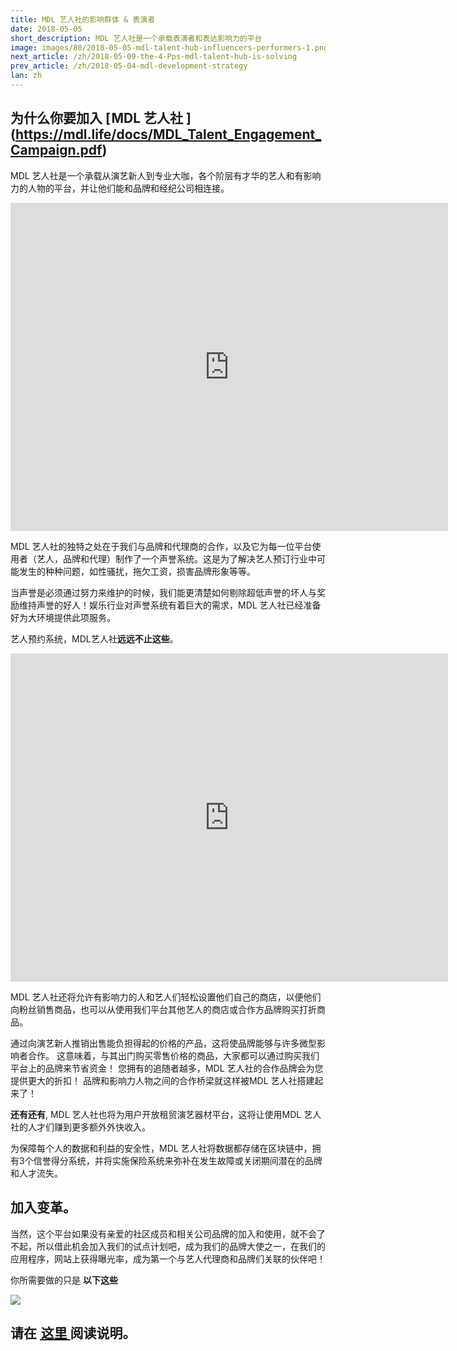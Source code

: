 ```yaml
---
title: MDL 艺人社的影响群体 & 表演者
date: 2018-05-05
short_description: MDL 艺人社是一个承载表演者和表达影响力的平台
image: images/80/2018-05-05-mdl-talent-hub-influencers-performers-1.png
next_article: /zh/2018-05-09-the-4-Pps-mdl-talent-hub-is-solving
prev_article: /zh/2018-05-04-mdl-development-strategy
lan: zh
---
```


## 为什么你要加入 [ MDL 艺人社 ] (https://mdl.life/docs/MDL_Talent_Engagement_Campaign.pdf)
MDL 艺人社是一个承载从演艺新人到专业大咖，各个阶层有才华的艺人和有影响力的人物的平台，并让他们能和品牌和经纪公司相连接。

<iframe width="700" height="525" src="https://www.youtube.com/embed/UWVFRElcBdc" frameborder="0" allow="autoplay; encrypted-media" allowfullscreen></iframe>

MDL 艺人社的独特之处在于我们与品牌和代理商的合作，以及它为每一位平台使用者（艺人，品牌和代理）制作了一个声誉系统。这是为了解决艺人预订行业中可能发生的种种问题，如性骚扰，拖欠工资，损害品牌形象等等。

当声誉是必须通过努力来维护的时候，我们能更清楚如何剔除超低声誉的坏人与奖励维持声誉的好人！娱乐行业对声誉系统有着巨大的需求，MDL 艺人社已经准备好为大环境提供此项服务。

艺人预约系统，MDL艺人社**远远不止这些**。

<iframe width="700" height="525" src="https://www.youtube.com/embed/iUO7qL4xPSw" frameborder="0" allow="autoplay; encrypted-media" allowfullscreen></iframe>

MDL 艺人社还将允许有影响力的人和艺人们轻松设置他们自己的商店，以便他们向粉丝销售商品，也可以从使用我们平台其他艺人的商店或合作方品牌购买打折商品。

通过向演艺新人推销出售能负担得起的价格的产品，这将使品牌能够与许多微型影响者合作。
这意味着，与其出门购买零售价格的商品，大家都可以通过购买我们平台上的品牌来节省资金！
您拥有的追随者越多，MDL 艺人社的合作品牌会为您提供更大的折扣！
品牌和影响力人物之间的合作桥梁就这样被MDL 艺人社搭建起来了！

**还有还有**, MDL 艺人社也将为用户开放租贸演艺器材平台，这将让使用MDL 艺人社的人才们赚到更多额外外快收入。

为保障每个人的数据和利益的安全性，MDL 艺人社将数据都存储在区块链中，拥有3个信誉得分系统，并将实施保险系统来弥补在发生故障或关闭期间潜在的品牌和人才流失。

## 加入变革。

当然，这个平台如果没有亲爱的社区成员和相关公司品牌的加入和使用，就不会了不起，所以借此机会加入我们的试点计划吧，成为我们的品牌大使之一，在我们的应用程序，网站上获得曝光率，成为第一个与艺人代理商和品牌们关联的伙伴吧！

你所需要做的只是 **以下这些**

![](/images/2018-05-05-mdl-talent-hub-influencers-performers.gif)

## 请在  [ 这里 ](https://mdl.life/docs/MDL_Talent_Engagement_Campaign.pdf) 阅读说明。

